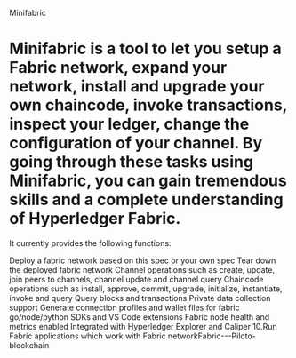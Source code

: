 Minifabric
# Minifabric is a tool to let you setup a Fabric network, expand your network, install and upgrade your own chaincode, invoke transactions, inspect your ledger, change the configuration of your channel. By going through these tasks using Minifabric, you can gain tremendous skills and a complete understanding of Hyperledger Fabric.

It currently provides the following functions:

Deploy a fabric network based on this spec or your own spec
Tear down the deployed fabric network
Channel operations such as create, update, join peers to channels, channel update and channel query
Chaincode operations such as install, approve, commit, upgrade, initialize, instantiate, invoke and query
Query blocks and transactions
Private data collection support
Generate connection profiles and wallet files for fabric go/node/python SDKs and VS Code extensions
Fabric node health and metrics enabled
Integrated with Hyperledger Explorer and Caliper 10.Run Fabric applications which work with Fabric networkFabric---Piloto-blockchain
